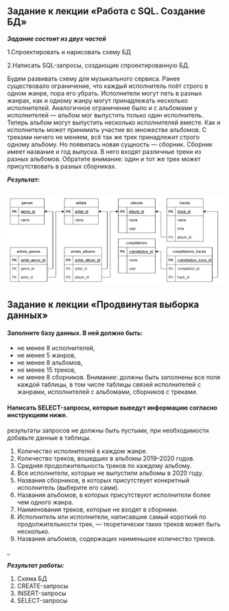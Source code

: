**Задание к лекции «Работа с SQL. Создание БД»**
-
***Задание состоит из двух частей***

1.Спроектировать и нарисовать схему БД 

2.Написать SQL-запросы, создающие спроектированную БД.


Будем развивать схему для музыкального сервиса.
Ранее существовало ограничение, что каждый исполнитель поёт строго в одном жанре, пора его убрать. Исполнители могут петь в разных жанрах, как и одному жанру могут принадлежать несколько исполнителей.
Аналогичное ограничение было и с альбомами у исполнителей — альбом мог выпустить только один исполнитель. Теперь альбом могут выпустить несколько исполнителей вместе. Как и исполнитель может принимать участие во множестве альбомов.
С треками ничего не меняем, всё так же трек принадлежит строго одному альбому.
Но появилась новая сущность — сборник. Сборник имеет название и год выпуска. В него входят различные треки из разных альбомов.
Обратите внимание: один и тот же трек может присутствовать в разных сборниках.

***Результат:***

![Схема БД](musicXBD.png)
-
**Задание к лекции «Продвинутая выборка данных»**
-
#### Заполните базу данных. В ней должно быть:

- не менее 8 исполнителей,
- не менее 5 жанров,
- не менее 8 альбомов,
- не менее 15 треков,
- не менее 8 сборников.
Внимание: должны быть заполнены все поля каждой таблицы, в том числе таблицы связей исполнителей с жанрами, исполнителей с альбомами, сборников с треками.

#### Написать SELECT-запросы, которые выведут информацию согласно инструкциям ниже.

результаты запросов не должны быть пустыми, при необходимости добавьте данные в таблицы.

1. Количество исполнителей в каждом жанре.
2. Количество треков, вошедших в альбомы 2019–2020 годов.
3. Средняя продолжительность треков по каждому альбому.
4. Все исполнители, которые не выпустили альбомы в 2020 году.
5. Названия сборников, в которых присутствует конкретный исполнитель (выберите его сами).
6. Названия альбомов, в которых присутствуют исполнители более чем одного жанра.
7. Наименования треков, которые не входят в сборники.
8. Исполнитель или исполнители, написавшие самый короткий по продолжительности трек, — теоретически таких треков может быть несколько.
9. Названия альбомов, содержащих наименьшее количество треков.

_

***Результат работы:*** 
1. Схема БД
2. CREATE-запросы
3. INSERT-запросы
4. SELECT-запросы

